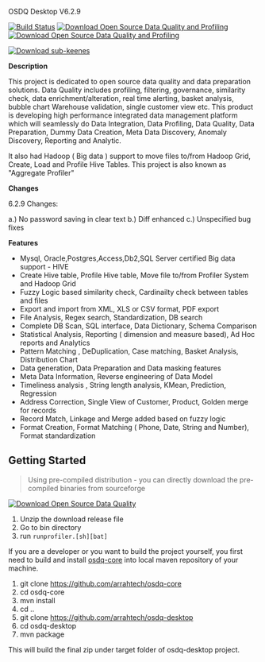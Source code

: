 OSDQ Desktop V6.2.9

[![Build Status](https://drone.io/github.com/arrahtech/profiler/status.png)](https://drone.io/github.com/arrahtech/profiler/latest)   [![Download Open Source Data Quality and Profiling](https://img.shields.io/sourceforge/dm/dataquality.svg)](https://sourceforge.net/projects/dataquality/files/latest/download)   [![Download Open Source Data Quality and Profiling](https://img.shields.io/sourceforge/dw/dataquality.svg)](https://sourceforge.net/projects/dataquality/files/latest/download)

[![Download sub-keenes](https://a.fsdn.com/con/app/sf-download-button)](https://sourceforge.net/projects/dataquality/files/latest/download)

**Description**

This project is dedicated to open source data quality and data preparation solutions. Data Quality includes profiling, filtering, governance, similarity check, data enrichment/alteration, real time alerting, basket analysis, bubble chart Warehouse validation, single customer view etc.
This product is developing high performance integrated data management platform which will seamlessly do Data Integration, Data Profiling, Data Quality, Data Preparation, Dummy Data Creation, Meta Data Discovery, Anomaly Discovery, Reporting and Analytic.

It also had Hadoop ( Big data ) support to move files to/from Hadoop Grid, Create, Load and Profile Hive Tables. This project is also known as "Aggregate Profiler"

**Changes**

6.2.9 Changes:

a.) No password saving in clear text
b.) Diff enhanced
c.) Unspecified bug fixes


**Features**

- Mysql, Oracle,Postgres,Access,Db2,SQL Server certified Big data support - HIVE
- Create Hive table, Profile Hive table, Move file to/from Profiler System and Hadoop Grid
- Fuzzy Logic based similarity check, Cardinailty check between tables and files
- Export and import from XML, XLS or CSV format, PDF export
- File Analysis, Regex search, Standardization, DB search
- Complete DB Scan, SQL interface, Data Dictionary, Schema Comparison
- Statistical Analysis, Reporting ( dimension and measure based), Ad Hoc reports and Analytics
- Pattern Matching , DeDuplication, Case matching, Basket Analysis, Distribution Chart
- Data generation, Data Preparation and Data masking features
- Meta Data Information, Reverse engineering of Data Model
- Timeliness analysis , String length analysis, KMean, Prediction, Regression
- Address Correction, Single View of Customer, Product, Golden merge for records
- Record Match, Linkage and Merge added based on fuzzy logic
- Format Creation, Format Matching ( Phone, Date, String and Number), Format standardization


Getting Started
---------------

>Using pre-compiled distribution - you can directly download the pre-compiled binaries from sourceforge

[![Download Open Source Data Quality](https://a.fsdn.com/con/app/sf-download-button)](https://sourceforge.net/projects/dataquality/files/latest/download)

1. Unzip the download release file
2. Go to bin directory
3. run `runprofiler.[sh][bat]`


If you are a developer or you want to build the project yourself, you first need to build and install [osdq-core](https://github.com/arrahtech/osdq-core) into local maven repository of your machine.

1. git clone https://github.com/arrahtech/osdq-core
2. cd osdq-core
3. mvn install
4. cd ..
5. git clone https://github.com/arrahtech/osdq-desktop
6. cd osdq-desktop
7. mvn package

This will build the final zip under target folder of osdq-desktop project.








